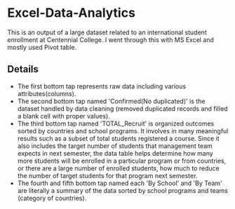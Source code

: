 # Excel-Data-Analytics
This is an output of a large dataset related to an international student enrollment at Centennial College. I went through this with MS Excel and mostly used Pivot table.

## Details
* The first bottom tap represents raw data including various attributes(columns).
* The second bottom tap named 'Confirmed(No duplicated)' is the dataset handled by data cleaning (removed duplicated records and filled a blank cell with proper values).
* The third bottom tap named 'TOTAL_Recruit' is organized outcomes sorted by countries and school programs. It involves in many meaningful results such as a subset of total students registered a course. Since it also includes the target number of students that management team expects in next semester, the data table helps determine how many more students will be enrolled in a particular program or from countries, or there are a large number of enrolled students, how much to reduce the number of target students for that program next semester.
* The fourth and fifth bottom tap named each 'By School' and 'By Team' are literally a summary of the data sorted by school programs and teams (category of countries).

